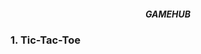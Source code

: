 <h5 style="text-align: center; margin-left: auto; margin-right: auto;"> GAMEHUB </h5>

<h3>1. Tic-Tac-Toe</h3>